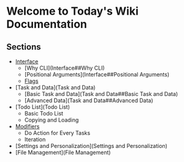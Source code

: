 # Welcome to Today's Wiki Documentation

## Sections

* [Interface](Interface)
	* [Why CLI](Interface##Why CLI)
	* [Positional Arguments](Interface##Positional Arguments)
	* [Flags](Interface##Flags)
* [Task and Data](Task and Data)
	* [Basic Task and Data](Task and Data##Basic Task and Data)
	* [Advanced Data](Task and Data##Advanced Data)
* [Todo List](Todo List)
	* Basic Todo List
	* Copying and Loading
* [Modifiers](Modifiers)
	* Do Action for Every Tasks
	* Iteration
* [Settings and Personalization](Settings and Personalization)
* [File Management](File Management)
